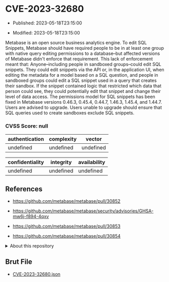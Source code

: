 # CVE-2023-32680

- Published: 2023-05-18T23:15:00

- Modified: 2023-05-18T23:15:00

Metabase is an open source business analytics engine. To edit SQL Snippets, Metabase should have required people to be in at least one group with native query editing permissions to a database–but affected versions of Metabase didn't enforce that requirement. This lack of enforcement meant that: Anyone–including people in sandboxed groups–could edit SQL snippets. They could edit snippets via the API or, in the application UI, when editing the metadata for a model based on a SQL question, and people in sandboxed groups could edit a SQL snippet used in a query that creates their sandbox. If the snippet contained logic that restricted which data that person could see, they could potentially edit that snippet and change their level of data access. The permissions model for SQL snippets has been fixed in Metabase versions 0.46.3, 0.45.4, 0.44.7, 1.46.3, 1.45.4, and 1.44.7. Users are advised to upgrade. Users unable to upgrade should ensure that SQL queries used to create sandboxes exclude SQL snippets.

### CVSS Score: **null**

| authentication | complexity | vector |
| --- | --- | --- |
| undefined | undefined | undefined |

| confidentiality | integrity | availability |
| --- | --- | --- |
| undefined | undefined | undefined |

## References

* https://github.com/metabase/metabase/pull/30852

* https://github.com/metabase/metabase/security/advisories/GHSA-mw6j-f894-4qxv

* https://github.com/metabase/metabase/pull/30853

* https://github.com/metabase/metabase/pull/30854

<details>
<summary>About this repository</summary> 

  This repository is part of the project [Live Hack CVE](https://github.com/Live-Hack-CVE). Main website can be found [www.live-hack.org](https://www.live-hack.org) 
  
  Made by [Sn0wAlice](https://github.com/Sn0wAlice) for the people that care about security and need to have a feed of the latest CVEs. Hope you enjoy it, don't forget to star the repo and follow me on [Twitter](https://twitter.com/Sn0wAlice) and [Github](https://github.com/Sn0wAlice). And that is my [personnal website](https://www.alice-snow.me/)

  - [Home Page](https://github.com/Live-Hack-CVE)
  - [Framework](https://github.com/Live-Hack-CVE/cve-framework)
  - [CVE database](https://github.com/Live-Hack-CVE/full_database)
  - [Changelog](https://github.com/Live-Hack-CVE/Changelog)
</details>

## Brut File

* [CVE-2023-32680.json](https://raw.githubusercontent.com/Live-Hack-CVE/full_database/main/cves/2023/CVE-2023-32680.json)

